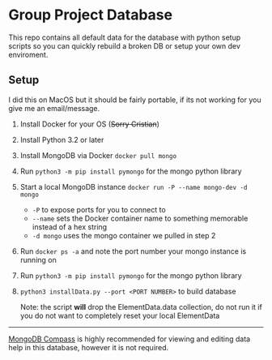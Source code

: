 # Group Project Database
This repo contains all default data for the database with python setup scripts so you can quickly rebuild a broken DB or setup your own dev enviroment.

## Setup
I did this on MacOS but it should be fairly portable, if its not working for you give me an email/message.

1. Install Docker for your OS (~~Sorry Cristian~~)

2. Install Python 3.2 or later

3. Install MongoDB via Docker `docker pull mongo`

4. Run `python3 -m pip install pymongo` for the mongo python library

5. Start a local MongoDB instance `docker run -P --name mongo-dev -d mongo`
	- `-P` to expose ports for you to connect to
	- `--name` sets the Docker container name to something memorable instead of a hex string
	- `-d mongo` uses the mongo container we pulled in step 2
	
6. Run `docker ps -a` and note the port number your mongo instance is running on

7. Run `python3 -m pip install pymongo` for the mongo python library

8. `python3 installData.py --port <PORT NUMBER>` to build database

	Note: the script **will** drop the ElementData.data collection, do not run it if you do not want to completely reset your local ElementData

---------

[MongoDB Compass](https://www.mongodb.com/download-center/compass) is highly recommended for viewing and editing data help in this database, however it is not required.